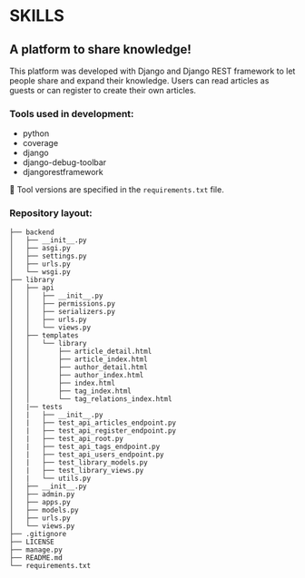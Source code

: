 # SKILLS

## A platform to share knowledge!
This platform was developed with Django and Django REST framework to let people share and expand their knowledge. Users can read articles as guests or can register to create their own articles.

### Tools used in development:
- python
- coverage
- django
- django-debug-toolbar
- djangorestframework

:memo: Tool versions are specified in the `requirements.txt` file.

### Repository layout:
```
├── backend
│   ├── __init__.py
│   ├── asgi.py
│   ├── settings.py
│   ├── urls.py
│   └── wsgi.py
├── library
│   ├── api
│   │   ├── __init__.py
│   │   ├── permissions.py
│   │   ├── serializers.py
│   │   ├── urls.py
│   │   └── views.py
│   ├── templates
│   │   └── library
│   │       ├── article_detail.html
│   │       ├── article_index.html
│   │       ├── author_detail.html
│   │       ├── author_index.html
│   │       ├── index.html
│   │       ├── tag_index.html
│   │       └── tag_relations_index.html
│   |── tests
│   |   ├── __init__.py
│   |   ├── test_api_articles_endpoint.py
│   |   ├── test_api_register_endpoint.py
│   |   ├── test_api_root.py
│   |   ├── test_api_tags_endpoint.py
│   |   ├── test_api_users_endpoint.py
│   |   ├── test_library_models.py
│   |   ├── test_library_views.py
│   |   └── utils.py
│   ├── __init__.py
│   ├── admin.py
│   ├── apps.py
│   ├── models.py
│   ├── urls.py
│   └── views.py
├── .gitignore
├── LICENSE
├── manage.py
├── README.md
└── requirements.txt
```
